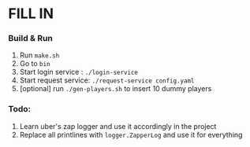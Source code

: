 # FILL IN 

### Build & Run
1. Run `make.sh`
2. Go to `bin`
3. Start login service : `./login-service`
4. Start request service: `./request-service config.yaml`
5. [optional] run `./gen-players.sh` to insert 10 dummy players

### Todo:
1. Learn uber's zap logger and use it accordingly in the project
2. Replace all printlines with `logger.ZapperLog` and use it for everything
